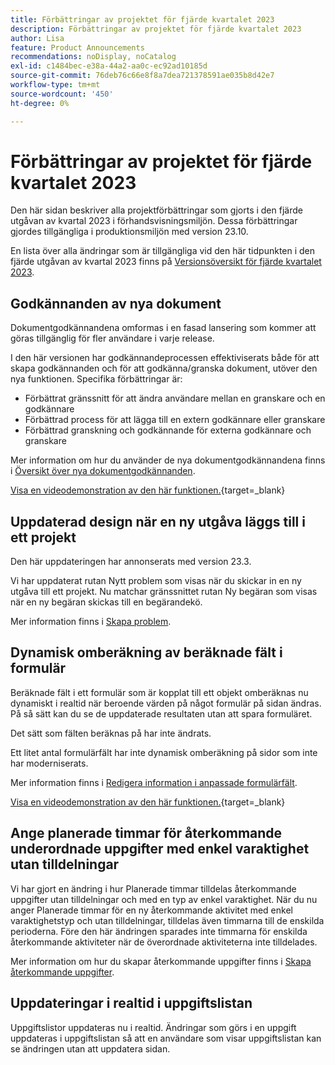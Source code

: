 ```yaml
---
title: Förbättringar av projektet för fjärde kvartalet 2023
description: Förbättringar av projektet för fjärde kvartalet 2023
author: Lisa
feature: Product Announcements
recommendations: noDisplay, noCatalog
exl-id: c1484bec-e38a-44a2-aa0c-ec92ad10185d
source-git-commit: 76deb76c66e8f8a7dea721378591ae035b8d42e7
workflow-type: tm+mt
source-wordcount: '450'
ht-degree: 0%

---
```


# Förbättringar av projektet för fjärde kvartalet 2023

Den här sidan beskriver alla projektförbättringar som gjorts i den fjärde utgåvan av kvartal 2023 i förhandsvisningsmiljön. Dessa förbättringar gjordes tillgängliga i produktionsmiljön med version 23.10.

En lista över alla ändringar som är tillgängliga vid den här tidpunkten i den fjärde utgåvan av kvartal 2023 finns på [Versionsöversikt för fjärde kvartalet 2023](/help/quicksilver/product-announcements/product-releases/23-q4-release-activity/23-q4-release-overview.md).

## Godkännanden av nya dokument

Dokumentgodkännandena omformas i en fasad lansering som kommer att göras tillgänglig för fler användare i varje release.

I den här versionen har godkännandeprocessen effektiviserats både för att skapa godkännanden och för att godkänna/granska dokument, utöver den nya funktionen. Specifika förbättringar är:

* Förbättrat gränssnitt för att ändra användare mellan en granskare och en godkännare
* Förbättrad process för att lägga till en extern godkännare eller granskare
* Förbättrad granskning och godkännande för externa godkännare och granskare

Mer information om hur du använder de nya dokumentgodkännandena finns i [Översikt över nya dokumentgodkännanden](/help/quicksilver/review-and-approve-work/document-reviews-and-approvals/document-approvals-overview.md).

[Visa en videodemonstration av den här funktionen.](https://video.tv.adobe.com/v/3424867){target=_blank}

## Uppdaterad design när en ny utgåva läggs till i ett projekt

Den här uppdateringen har annonserats med version 23.3.

Vi har uppdaterat rutan Nytt problem som visas när du skickar in en ny utgåva till ett projekt. Nu matchar gränssnittet rutan Ny begäran som visas när en ny begäran skickas till en begärandekö.

Mer information finns i [Skapa problem](/help/quicksilver/manage-work/issues/manage-issues/create-issues.md).

## Dynamisk omberäkning av beräknade fält i formulär

Beräknade fält i ett formulär som är kopplat till ett objekt omberäknas nu dynamiskt i realtid när beroende värden på något formulär på sidan ändras. På så sätt kan du se de uppdaterade resultaten utan att spara formuläret.

Det sätt som fälten beräknas på har inte ändrats.

Ett litet antal formulärfält har inte dynamisk omberäkning på sidor som inte har moderniserats.

Mer information finns i [Redigera information i anpassade formulärfält](/help/quicksilver/workfront-basics/work-with-custom-forms/edit-custom-forms.md).

[Visa en videodemonstration av den här funktionen.](https://video.tv.adobe.com/v/3422678/){target=_blank}

## Ange planerade timmar för återkommande underordnade uppgifter med enkel varaktighet utan tilldelningar

Vi har gjort en ändring i hur Planerade timmar tilldelas återkommande uppgifter utan tilldelningar och med en typ av enkel varaktighet. När du nu anger Planerade timmar för en ny återkommande aktivitet med enkel varaktighetstyp och utan tilldelningar, tilldelas även timmarna till de enskilda perioderna. Före den här ändringen sparades inte timmarna för enskilda återkommande aktiviteter när de överordnade aktiviteterna inte tilldelades.

Mer information om hur du skapar återkommande uppgifter finns i [Skapa återkommande uppgifter](/help/quicksilver/manage-work/tasks/create-tasks/create-recurring-tasks.md).

## Uppdateringar i realtid i uppgiftslistan

Uppgiftslistor uppdateras nu i realtid. Ändringar som görs i en uppgift uppdateras i uppgiftslistan så att en användare som visar uppgiftslistan kan se ändringen utan att uppdatera sidan.
